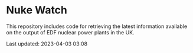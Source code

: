 # Nuke Watch

This repository includes code for retrieving the latest information available on the output of EDF nuclear power plants in the UK.

Last updated: 2023-04-03 03:08